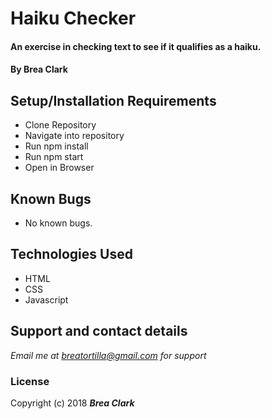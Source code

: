 # Haiku Checker

#### An exercise in checking text to see if it qualifies as a haiku.

#### By **Brea Clark**

## Setup/Installation Requirements

* Clone Repository
* Navigate into repository
* Run npm install
* Run npm start
* Open in Browser

## Known Bugs
* No known bugs.

## Technologies Used

* HTML
* CSS
* Javascript

## Support and contact details

_Email me at breatortilla@gmail.com for support_

### License

Copyright (c) 2018 **_Brea Clark_**
